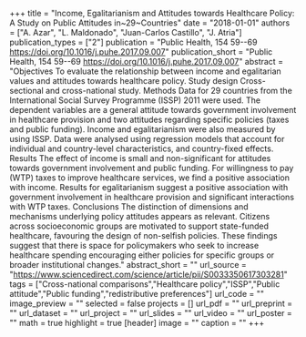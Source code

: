 +++
title = "Income, Egalitarianism and Attitudes towards Healthcare Policy: A Study on Public Attitudes in~29~Countries"
date = "2018-01-01"
authors = ["A. Azar", "L. Maldonado", "Juan-Carlos Castillo", "J. Atria"]
publication_types = ["2"]
publication = "Public Health, 154 59--69  https://doi.org/10.1016/j.puhe.2017.09.007"
publication_short = "Public Health, 154 59--69  https://doi.org/10.1016/j.puhe.2017.09.007"
abstract = "Objectives To evaluate the relationship between income and egalitarian values and attitudes towards healthcare policy. Study design Cross-sectional and cross-national study. Methods Data for 29 countries from the International Social Survey Programme (ISSP) 2011 were used. The dependent variables are a general attitude towards government involvement in healthcare provision and two attitudes regarding specific policies (taxes and public funding). Income and egalitarianism were also measured by using ISSP. Data were analysed using regression models that account for individual and country-level characteristics, and country-fixed effects. Results The effect of income is small and non-significant for attitudes towards government involvement and public funding. For willingness to pay (WTP) taxes to improve healthcare services, we find a positive association with income. Results for egalitarianism suggest a positive association with government involvement in healthcare provision and significant interactions with WTP taxes. Conclusions The distinction of dimensions and mechanisms underlying policy attitudes appears as relevant. Citizens across socioeconomic groups are motivated to support state-funded healthcare, favouring the design of non-selfish policies. These findings suggest that there is space for policymakers who seek to increase healthcare spending encouraging either policies for specific groups or broader institutional changes."
abstract_short = ""
url_source = "https://www.sciencedirect.com/science/article/pii/S0033350617303281"
tags = ["Cross-national comparisons","Healthcare policy","ISSP","Public attitude","Public funding","redistributive preferences"]
url_code = ""
image_preview = ""
selected = false
projects = []
url_pdf = ""
url_preprint = ""
url_dataset = ""
url_project = ""
url_slides = ""
url_video = ""
url_poster = ""
math = true
highlight = true
[header]
image = ""
caption = ""
+++
